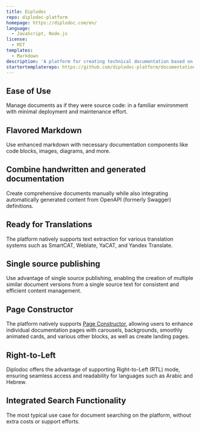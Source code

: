 ```yaml
---
title: Diplodoc
repo: diplodoc-platform
homepage: https://diplodoc.com/en/
language:
  - JavaScript, Node.js
license:
  - MIT
templates:
  - Markdown
description: 'A platform for creating technical documentation based on the concept of Docs as Code.'
startertemplaterepo: https://github.com/diplodoc-platform/documentation-template
---
```



## Ease of Use

Manage documents as if they were source code: in a familiar environment with minimal deployment and maintenance effort.

## Flavored Markdown

Use enhanced markdown with necessary documentation components like code blocks, images, diagrams, and more.

## Combine handwritten and generated documentation

Сreate comprehensive documents manually while also integrating automatically generated content from OpenAPI (formerly Swagger) definitions.

## Ready for Translations

The platform natively supports text extraction for various translation systems such as SmartCAT, Weblate, YaCAT, and Yandex Translate.

## Single source publishing

Use advantage of single source publishing, enabling the creation of multiple similar document versions from a single source text for consistent and efficient content management.

## Page Constructor

The platform natively supports [Page Constructor](https://github.com/gravity-ui/page-constructor), allowing users to enhance individual documentation pages with carousels, backgrounds, smoothly animated cards, and various other blocks, as well as create landing pages. 

## Right-to-Left

Diplodoc offers  the advantage of supporting Right-to-Left (RTL) mode, ensuring seamless access and readability for languages such as Arabic and Hebrew.

## Integrated Search Functionality

The most typical use case for document searching on the platform, without extra costs or support efforts.
